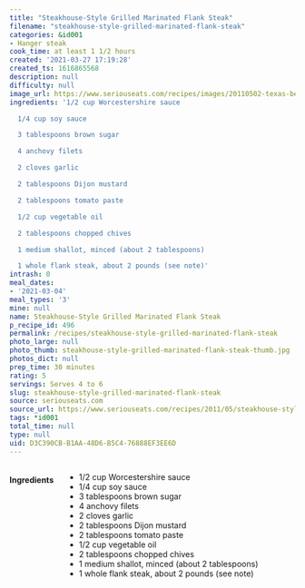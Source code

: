 ```yaml
---
title: "Steakhouse-Style Grilled Marinated Flank Steak"
filename: "steakhouse-style-grilled-marinated-flank-steak"
categories: &id001
- Hanger steak
cook_time: at least 1 1/2 hours
created: '2021-03-27 17:19:28'
created_ts: 1616865568
description: null
difficulty: null
image_url: https://www.seriouseats.com/recipes/images/20110502-texas-beef-council-marinated-grilled-flank-steak-5-200x150.jpg
ingredients: '1/2 cup Worcestershire sauce

  1/4 cup soy sauce

  3 tablespoons brown sugar

  4 anchovy filets

  2 cloves garlic

  2 tablespoons Dijon mustard

  2 tablespoons tomato paste

  1/2 cup vegetable oil

  2 tablespoons chopped chives

  1 medium shallot, minced (about 2 tablespoons)

  1 whole flank steak, about 2 pounds (see note)'
intrash: 0
meal_dates:
- '2021-03-04'
meal_types: '3'
mine: null
name: Steakhouse-Style Grilled Marinated Flank Steak
p_recipe_id: 496
permalink: /recipes/steakhouse-style-grilled-marinated-flank-steak
photo_large: null
photo_thumb: steakhouse-style-grilled-marinated-flank-steak-thumb.jpg
photos_dict: null
prep_time: 30 minutes
rating: 5
servings: Serves 4 to 6
slug: steakhouse-style-grilled-marinated-flank-steak
source: seriouseats.com
source_url: https://www.seriouseats.com/recipes/2011/05/steakhouse-style-grilled-marinated-flank-stea.html
tags: *id001
total_time: null
type: null
uid: D3C390CB-B1AA-48D6-B5C4-76888EF3EE6D
---
```

<div class="large-8 medium-7 columns" id="writeup">	</div><!-- #writeup -->
</div><!-- #row-one -->
<div class="row" id="row-two">	<div class="medium-4 small-5 columns" id="ingredients"><h4>Ingredients</h4><div class="box box-ingredients content"><ul>
<li>1/2 cup Worcestershire sauce</li>
<li>1/4 cup soy sauce</li>
<li>3 tablespoons brown sugar</li>
<li>4 anchovy filets</li>
<li>2 cloves garlic</li>
<li>2 tablespoons Dijon mustard</li>
<li>2 tablespoons tomato paste</li>
<li>1/2 cup vegetable oil</li>
<li>2 tablespoons chopped chives</li>
<li>1 medium shallot, minced (about 2 tablespoons)</li>
<li>1 whole flank steak, about 2 pounds (see note)</li>
</ul>
</div>	</div>	<div class="medium-6 small-7 columns" id="directions">	</div>